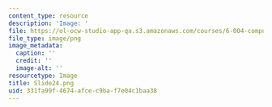 ```yaml
---
content_type: resource
description: 'Image: '
file: https://ol-ocw-studio-app-qa.s3.amazonaws.com/courses/6-004-computation-structures-spring-2017/331fa99f4674afcec9baf7e04c1baa38_Slide24.png
file_type: image/png
image_metadata:
  caption: ''
  credit: ''
  image-alt: ''
resourcetype: Image
title: Slide24.png
uid: 331fa99f-4674-afce-c9ba-f7e04c1baa38
---
```

